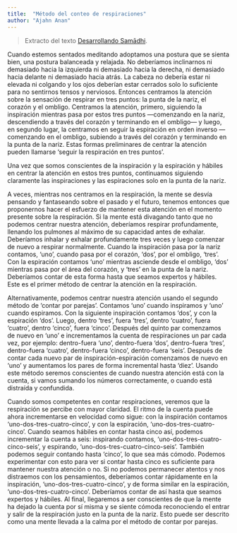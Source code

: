 ```yaml
---
title:  "Método del conteo de respiraciones"
author: "Ajahn Anan"
---
```


> Extracto del texto [Desarrollando Samādhi](/biblioteca/ajahn-anan/desarrollando-samadhi/).  

Cuando estemos sentados meditando adoptamos una postura que se sienta bien, una postura balanceada y relajada. No deberíamos inclinarnos ni demasiado hacia la izquierda ni demasiado hacia la derecha, ni demasiado hacia delante ni demasiado hacia atrás. La cabeza no debería estar ni elevada ni colgando y los ojos deberían estar cerrados solo lo suficiente para no sentirnos tensos y nerviosos. Entonces centramos la atención sobre la sensación de respirar en tres puntos: la punta de la nariz, el corazón y el ombligo. Centramos la atención, primero, siguiendo la inspiración mientras pasa por estos tres puntos —comenzando en la nariz, descendiendo a través del corazón y terminando en el ombligo— y luego, en segundo lugar, la centramos en seguir la espiración en orden inverso —comenzando en el ombligo, subiendo a través del corazón y terminando en la punta de la nariz. Estas formas preliminares de centrar la atención pueden llamarse ‘seguir la respiración en tres puntos’.

Una vez que somos conscientes de la inspiración y la espiración y hábiles en centrar la atención en estos tres puntos, continuamos siguiendo claramente las inspiraciones y las espiraciones solo en la punta de la nariz.

A veces, mientras nos centramos en la respiración, la mente se desvía pensando y fantaseando sobre el pasado y el futuro, tenemos entonces que proponernos hacer el esfuerzo de mantener esta atención en el momento presente sobre la respiración. Si la mente está divagando tanto que no podemos centrar nuestra atención, deberíamos respirar profundamente, llenando los pulmones al máximo de su capacidad antes de exhalar. Deberíamos inhalar y exhalar profundamente tres veces y luego comenzar de nuevo a respirar normalmente. Cuando la inspiración pasa por la nariz contamos, ‘uno’, cuando pasa por el corazón, ‘dos’, por el ombligo, ‘tres’. Con la espiración contamos ‘uno’ mientras asciende desde el ombligo, ‘dos’ mientras pasa por el área del corazón, y ‘tres’ en la punta de la nariz. Deberíamos contar de esta forma hasta que seamos expertos y hábiles. Este es el primer método de centrar la atención en la respiración.

Alternativamente, podemos centrar nuestra atención usando el segundo método de ‘contar por parejas’. Contamos ‘uno’ cuando inspiramos y ‘uno’ cuando espiramos. Con la siguiente inspiración contamos ‘dos’, y con la espiración ‘dos’. Luego, dentro ‘tres’, fuera ‘tres’, dentro ‘cuatro’, fuera ‘cuatro’, dentro ‘cinco’, fuera ‘cinco’. Después del quinto par comenzamos de nuevo en ‘uno’ e incrementamos la cuenta de respiraciones un par cada vez, por ejemplo: dentro-fuera ‘uno’, dentro-fuera ‘dos’, dentro-fuera ‘tres’, dentro-fuera ‘cuatro’, dentro-fuera ‘cinco’, dentro-fuera ‘seis’. Después de contar cada nuevo par de inspiración-espiración comenzamos de nuevo en ‘uno’ y aumentamos los pares de forma incremental hasta ‘diez’. Usando este método seremos conscientes de cuando nuestra atención está con la cuenta, si vamos sumando los números correctamente, o cuando está distraída y confundida.

Cuando somos competentes en contar respiraciones, veremos que la respiración se percibe con mayor claridad. El ritmo de la cuenta puede ahora incrementarse en velocidad como sigue: con la inspiración contamos ‘uno-dos-tres-cuatro-cinco’, y con la espiración, ‘uno-dos-tres-cuatro-cinco’. Cuando seamos hábiles en contar hasta cinco así, podemos incrementar la cuenta a seis: inspirando contamos, ‘uno-dos-tres-cuatro-cinco-seis’, y espirando, ‘uno-dos-tres-cuatro-cinco-seis’. También podemos seguir contando hasta ‘cinco’, lo que sea más cómodo. Podemos experimentar con esto para ver si contar hasta cinco es suficiente para mantener nuestra atención o no. Si no podemos permanecer atentos y nos distraemos con los pensamientos, deberíamos contar rápidamente en la inspiración, ‘uno-dos-tres-cuatro-cinco’, y de forma similar en la espiración, ‘uno-dos-tres-cuatro-cinco’. Deberíamos contar de así hasta que seamos expertos y hábiles. Al final, llegaremos a ser conscientes de que la mente ha dejado la cuenta por sí misma y se siente cómoda reconociendo el entrar y salir de la respiración justo en la punta de la nariz. Esto puede ser descrito como una mente llevada a la calma por el método de contar por parejas.